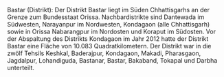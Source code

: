 Bastar (Distrikt): Der Distrikt Bastar liegt im Süden Chhattisgarhs an der Grenze zum Bundesstaat Orissa. Nachbardistrikte sind Dantewada im Südwesten, Narayanpur im Nordwesten, Kondagaon (alle Chhattisgarh) sowie in Orissa Nabarangpur im Nordosten und Koraput im Südosten. Vor der Abspaltung des Distrikts Kondagaon im Jahr 2012 hatte der Distrikt Bastar eine Fläche von 10.083 Quadratkilometern. Der Distrikt war in die zwölf Tehsils Keshkal, Baderajpur, Kondagaon, Makadi, Pharasgaon, Jagdalpur, Lohandiguda, Bastanar, Bastar, Bakaband, Tokapal und Darbha unterteilt.

